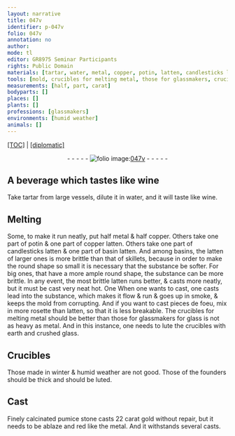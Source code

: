 ```yaml
---
layout: narrative
title: 047v
identifier: p-047v
folio: 047v
annotation: no
author:
mode: tl
editor: GR8975 Seminar Participants
rights: Public Domain
materials: [tartar, water, metal, copper, potin, latten, candlesticks latten, basin latten, lead, rosette, glass, earth, crushed glass, calcinated pumice stone, gold]
tools: [mold, crucibles for melting metal, those for glassmakers, crucibles, Crucibles]
measurements: [half, part, carat]
bodyparts: []
places: []
plants: []
professions: [glassmakers]
environments: [humid weather]
animals: []
---
```


 <p><a href="{{ site.baseurl }}/translation/">[TOC]</a> | <a href="{{ site.baseurl }}/texts/p-047v_tc/" target="_blank">[diplomatic]</a></p><div class="folio" align="center">- - - - - <a href="http://gallica.bnf.fr/ark:/12148/btv1b10500001g/f100.image" target="_blank"><img src="https://cu-mkp.github.io/2017-workshop-edition/assets/photo-icon.png" alt="folio image: " style="display:inline-block; margin-bottom:-3px;"/>047v</a> - - - - - </div>  
  

## A beverage which tastes like wine

 
Take <span class="m">tartar</span> from large vessels, dilute it in <span class="m">water</span>, and it will taste like wine.
 
 
  

## Melting

 
Some, to make it run neatly, put <span class="ms">half</span> <span class="m">metal</span> & <span class="ms">half</span> <span class="m">copper</span>. Others take one <span class="ms">part</span> of <span class="m">potin</span> & one <span class="ms">part</span> of <span class="del"><span class="m">copper</span></span> <span class="m">latten</span>. Others take one <span class="ms">part</span> of <span class="m">candlesticks latten</span> & one <span class="ms">part</span> of <span class="m">basin latten</span>. And among basins, the <span class="m">latten</span> of larger ones is more brittle than that of skillets, because in order to make the round shape so small it is necessary that the substance be softer. For big ones, that have a more ample round shape, the substance can be more brittle. In any event, the most brittle <span class="m">latten</span> runs better, & casts more neatly, but it must be cast very <span class="del">neat</span> hot. <span class="del">One</span> When one wants to cast, one casts <span class="m">lead</span> into the substance, which makes it flow & run & goes up in smoke, & keeps the <span class="tl">mold</span> from corrupting. And if you want to cast pieces de foeu, mix in more <span class="m">rosette</span> than <span class="m">latten</span>, so that it is less breakable. The <span class="tl">crucibles for melting <span class="m">metal</span></span> should be better than <span class="tl">those for <span class="pro">glassmakers</span></span> for <span class="m">glass</span> is not as heavy as <span class="m">metal</span>. And in this instance, one needs to lute the <span class="tl">crucibles</span> with <span class="m">earth</span> and <span class="m">crushed glass</span>.
 
 
  

## <span class="tl">Crucibles</span>

 
Those made <span class="tmp">in winter</span> & <span class="env"><span class="tmp">humid weather</span></span> are not good. Those of the founders should be thick and should be luted.
 
 
  

## Cast

 
Finely <span class="m">calcinated pumice stone</span> casts 22 <span class="ms">carat</span> <span class="m">gold</span> without repair, but it needs to be ablaze and red like the <span class="m">metal</span>. And it withstands several casts.
 
 